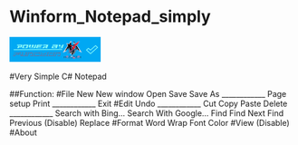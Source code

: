 # Winform_Notepad_simply

[![Mercersi](https://github.com/Mercersi/Winform_Notepad_simply/blob/master/.Capture/Function%20Caption.png)]()

#Very Simple C# Notepad

##Function:
  #File
    New
    New window
    Open
    Save
    Save As
    ____________
    Page setup
    Print
    ____________
    Exit
  #Edit
    Undo
    ____________
    Cut
    Copy
    Paste
    Delete
    ____________
   Search with Bing...
   Search With Google...
   Find
   Find Next
   Find Previous (Disable)
   Replace
  #Format
    Word Wrap
    Font
    Color
  #View (Disable)
  #About
